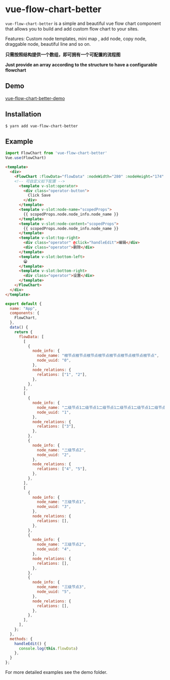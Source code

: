 # vue-flow-chart-better

`vue-flow-chart-better` is a simple and beautiful vue flow chart component that allows you to build and add custom flow chart to your sites.

Features: Custom node templates, mini map , add node, copy node, draggable node, beautiful line and so on.

**只需按照结构提供一个数组，即可拥有一个可配置的流程图**

**Just provide an array according to the structure to have a configurable flowchart**

## Demo

[vue-flow-chart-better-demo](https://forijk.github.io)

## Installation

```shell
$ yarn add vue-flow-chart-better
```

## Example

```javascript
import FlowChart from 'vue-flow-chart-better'
Vue.use(FlowChart)
```

```html
<template>
  <div>
    <FlowChart :flowData="flowData" :nodeWidth="280" :nodeHeight="174" :showFooter="true" :showContextmenu="true">
    <!-- 可自定义如下配置 -->
      <template v-slot:operator>
        <div class="operator-button">
          Click Save
        </div>
      </template>
      <template v-slot:node-name="scopedProps">
        {{ scopedProps.node.node_info.node_name }}
      </template>
      <template v-slot:node-content="scopedProps">
        {{ scopedProps.node.node_info.node_name }}
      </template>
      <template v-slot:top-right>
        <div class="operator" @click="handleEdit">编辑</div>
        <div class="operator">删除</div>
      </template>
      <template v-slot:bottom-left>
        😀
      </template>
      <template v-slot:bottom-right>
        <div class="operator">设置</div>
      </template>
    </FlowChart>
  </div>
</template>
```

```javascript
export default {
  name: "App",
  components: {
    FlowChart,
  },
  data() {
    return {
      flowData: [
        [
          {
            node_info: {
              node_name: "根节点根节点根节点根节点根节点根节点根节点根节点",
              node_uuid: "0",
            },
            node_relations: {
              relations: ["1", "2"],
            },
          },
        ],
        [
          {
            node_info: {
              node_name: "二级节点1二级节点1二级节点1二级节点1二级节点1二级节点1二级节点1二级节点1二级节点1二级节点1二级节点1二级节点1二级节点1二级节点1二级节点1二级节点1二级节点1二级节点1二级节点1二级节点1",
              node_uuid: "1",
            },
            node_relations: {
              relations: ["3"],
            },
          },
          {
            node_info: {
              node_name: "二级节点2",
              node_uuid: "2",
            },
            node_relations: {
              relations: ["4", "5"],
            },
          },
        ],
        [
          {
            node_info: {
              node_name: "三级节点1",
              node_uuid: "3",
            },
            node_relations: {
              relations: [],
            },
          },
          {
            node_info: {
              node_name: "三级节点2",
              node_uuid: "4",
            },
            node_relations: {
              relations: [],
            },
          },
          {
            node_info: {
              node_name: "三级节点3",
              node_uuid: "5",
            },
            node_relations: {
              relations: [],
            },
          },
        ],
      ],
    };
  },
  methods: {
    handleEdit() {
      console.log(this.flowData)
    },
  }
};
```

For more detailed examples see the demo folder.
